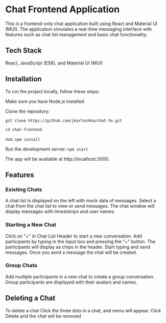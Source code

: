 # Chat Frontend Application

This is a frontend-only chat application built using React and Material UI (MUI). The application simulates a real-time messaging interface with features such as chat list management and basic chat functionality.

## Tech Stack

React, JavaScript (ES6), and Material UI (MUI)

## Installation

To run the project locally, follow these steps:

Make sure you have Node.js installed

Clone the repository:

`git clone https://github.com/jkartoshka/chat-fe.git`

`cd chat-frontend`

run: `npm install`

Run the development server:
`npm start`

The app will be available at http://localhost:3000.

## Features

### Existing Chats

A chat list is displayed on the left with mock data of messages.
Select a chat from the chat list to view or send messages.
The chat window will display messages with timestamps and user names.

### Starting a New Chat

Click on "+" in Chat List Header to start a new conversation.
Add participants by typing in the input box and pressing the "+" button.
The participants will display as chips in the header.
Start typing and send messages.
Once you send a message the chat will be created.

### Group Chats

Add multiple participants in a new chat to create a group conversation.
Group participants are displayed with their avatars and names.

## Deleting a Chat

To delete a chat Click the three dots in a chat, and menu will appear. Click Delete and the chat will be removed
